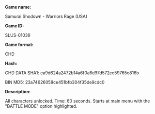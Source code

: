 **Game name:**

Samurai Shodown - Warriors Rage (USA)

**Game ID:**

SLUS-01039

**Game format:**

CHD

**Hash:**

CHD DATA SHA1: ea9d624a2472b14a6f0a6d97d572cc59765c816b

BIN MD5: 23a74626058ce451bfb304f35de9cdc0

**Description:**

All characters unlocked. Time: 60 seconds. Starts at main menu with the "BATTLE MODE" option highlighted.